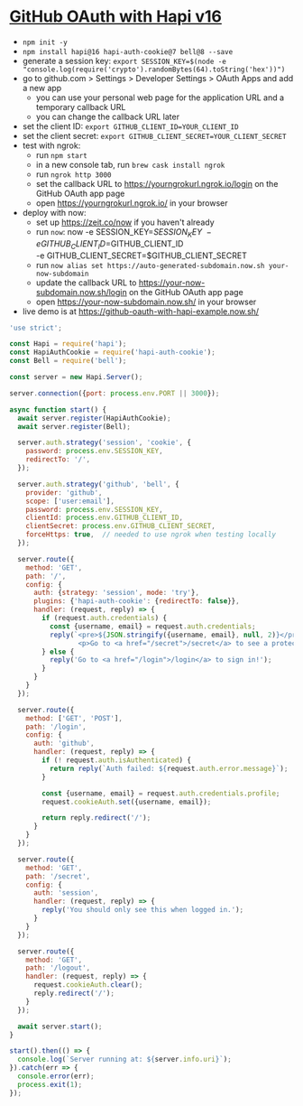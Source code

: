 # [GitHub OAuth with Hapi v16][url]

- `npm init -y`
- `npm install hapi@16 hapi-auth-cookie@7 bell@8 --save`
- generate a session key:
    `export SESSION_KEY=$(node -e "console.log(require('crypto').randomBytes(64).toString('hex'))")`
- go to github.com > Settings > Developer Settings > OAuth Apps and add a new app
  - you can use your personal web page for the application URL and a temporary callback URL
  - you can change the callback URL later
- set the client ID: `export GITHUB_CLIENT_ID=YOUR_CLIENT_ID`
- set the client secret: `export GITHUB_CLIENT_SECRET=YOUR_CLIENT_SECRET`
- test with ngrok:
  - run `npm start`
  - in a new console tab, run `brew cask install ngrok`
  - run `ngrok http 3000`
  - set the callback URL to https://yourngrokurl.ngrok.io/login on the GitHub OAuth app page
  - open https://yourngrokurl.ngrok.io/ in your browser
- deploy with now:
  - set up https://zeit.co/now if you haven't already
  - run `now`:
          now -e SESSION_KEY=$SESSION_KEY \
              -e GITHUB_CLIENT_ID=$GITHUB_CLIENT_ID \
              -e GITHUB_CLIENT_SECRET=$GITHUB_CLIENT_SECRET
  - run `now alias set https://auto-generated-subdomain.now.sh your-now-subdomain`
  - update the callback URL to https://your-now-subdomain.now.sh/login on the GitHub OAuth app page
  - open https://your-now-subdomain.now.sh/ in your browser
- live demo is at https://github-oauth-with-hapi-example.now.sh/

[url]: https://github.com/resources/snippets/tree/master/github-oauth-with-hapi-v16
``` js
'use strict';

const Hapi = require('hapi');
const HapiAuthCookie = require('hapi-auth-cookie');
const Bell = require('bell');

const server = new Hapi.Server();

server.connection({port: process.env.PORT || 3000});

async function start() {
  await server.register(HapiAuthCookie);
  await server.register(Bell);

  server.auth.strategy('session', 'cookie', {
    password: process.env.SESSION_KEY,
    redirectTo: '/',
  });

  server.auth.strategy('github', 'bell', {
    provider: 'github',
    scope: ['user:email'],
    password: process.env.SESSION_KEY,
    clientId: process.env.GITHUB_CLIENT_ID,
    clientSecret: process.env.GITHUB_CLIENT_SECRET,
    forceHttps: true,  // needed to use ngrok when testing locally
  });

  server.route({
    method: 'GET',
    path: '/',
    config: {
      auth: {strategy: 'session', mode: 'try'},
      plugins: {'hapi-auth-cookie': {redirectTo: false}},
      handler: (request, reply) => {
        if (request.auth.credentials) {
          const {username, email} = request.auth.credentials;
          reply(`<pre>${JSON.stringify({username, email}, null, 2)}</pre>
                 <p>Go to <a href="/secret">/secret</a> to see a protected page!</p>`);
        } else {
          reply('Go to <a href="/login">/login</a> to sign in!');
        }
      }
    }
  });

  server.route({
    method: ['GET', 'POST'],
    path: '/login',
    config: {
      auth: 'github',
      handler: (request, reply) => {
        if (! request.auth.isAuthenticated) {
          return reply(`Auth failed: ${request.auth.error.message}`);
        }

        const {username, email} = request.auth.credentials.profile;
        request.cookieAuth.set({username, email});

        return reply.redirect('/');
      }
    }
  });

  server.route({
    method: 'GET',
    path: '/secret',
    config: {
      auth: 'session',
      handler: (request, reply) => {
        reply('You should only see this when logged in.');
      }
    }
  });

  server.route({
    method: 'GET',
    path: '/logout',
    handler: (request, reply) => {
      request.cookieAuth.clear();
      reply.redirect('/');
    }
  });

  await server.start();
}

start().then(() => {
  console.log(`Server running at: ${server.info.uri}`);
}).catch(err => {
  console.error(err);
  process.exit(1);
});
```